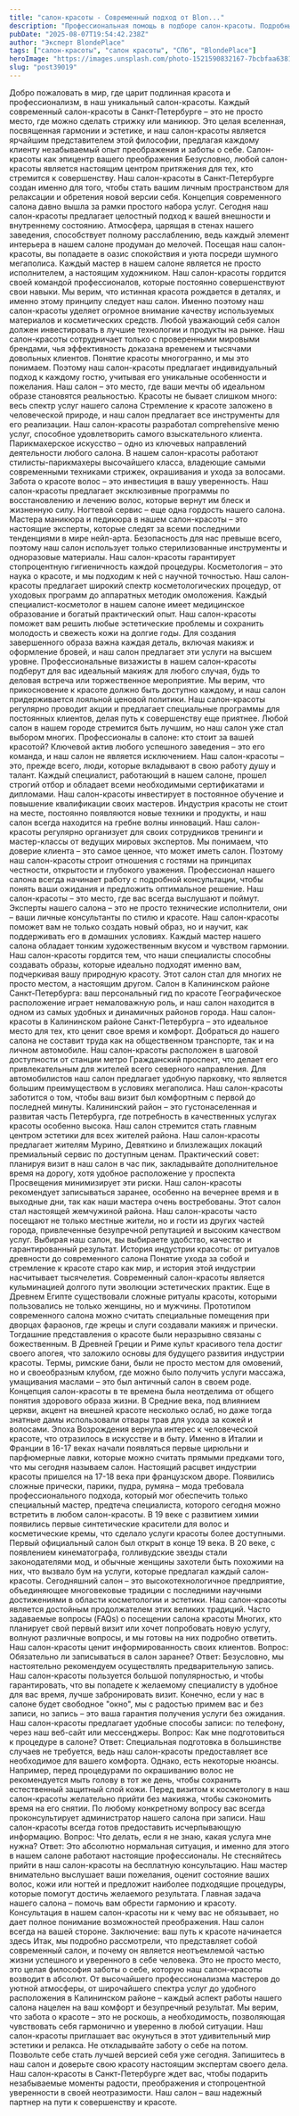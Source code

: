 ```yaml
---
title: "салон-красоты - Современный подход от Blon..."
description: "Профессиональная помощь в подборе салон-красоты. Подробный анализ всех нюансов и особенностей. Обратитесь за консультацией к профессионалам BlondePlace"
pubDate: "2025-08-07T19:54:42.238Z"
author: "Эксперт BlondePlace"
tags: ["салон-красоты", "салон красоты", "СПб", "BlondePlace"]
heroImage: "https://images.unsplash.com/photo-1521590832167-7bcbfaa6381f?q=80&w=800&auto=format&fit=crop"
slug: "post39019"
---
```


Добро пожаловать в мир, где царит подлинная красота и профессионализм, в наш уникальный салон-красоты. Каждый современный салон-красоты в Санкт-Петербурге – это не просто место, где можно сделать стрижку или маникюр. Это целая вселенная, посвященная гармонии и эстетике, и наш салон-красоты является ярчайшим представителем этой философии, предлагая каждому клиенту незабываемый опыт преображения и заботы о себе. Салон-красоты как эпицентр вашего преображения Безусловно, любой салон-красоты является настоящим центром притяжения для тех, кто стремится к совершенству. Наш салон-красоты в Санкт-Петербурге создан именно для того, чтобы стать вашим личным пространством для релаксации и обретения новой версии себя. Концепция современного салона давно вышла за рамки простого набора услуг. Сегодня наш салон-красоты предлагает целостный подход к вашей внешности и внутреннему состоянию. Атмосфера, царящая в стенах нашего заведения, способствует полному расслаблению, ведь каждый элемент интерьера в нашем салоне продуман до мелочей. Посещая наш салон-красоты, вы попадаете в оазис спокойствия и уюта посреди шумного мегаполиса. Каждый мастер в нашем салоне является не просто исполнителем, а настоящим художником. Наш салон-красоты гордится своей командой профессионалов, которые постоянно совершенствуют свои навыки. Мы верим, что истинная красота рождается в деталях, и именно этому принципу следует наш салон. Именно поэтому наш салон-красоты уделяет огромное внимание качеству используемых материалов и косметических средств. Любой уважающий себя салон должен инвестировать в лучшие технологии и продукты на рынке. Наш салон-красоты сотрудничает только с проверенными мировыми брендами, чья эффективность доказана временем и тысячами довольных клиентов. Понятие красоты многогранно, и мы это понимаем. Поэтому наш салон-красоты предлагает индивидуальный подход к каждому гостю, учитывая его уникальные особенности и пожелания. Наш салон – это место, где ваши мечты об идеальном образе становятся реальностью. Красоты не бывает слишком много: весь спектр услуг нашего салона Стремление к красоте заложено в человеческой природе, и наш салон предлагает все инструменты для его реализации. Наш салон-красоты разработал comprehensive меню услуг, способное удовлетворить самого взыскательного клиента. Парикмахерское искусство – одно из ключевых направлений деятельности любого салона. В нашем салон-красоты работают стилисты-парикмахеры высочайшего класса, владеющие самыми современными техниками стрижек, окрашивания и ухода за волосами. Забота о красоте волос – это инвестиция в вашу уверенность. Наш салон-красоты предлагает эксклюзивные программы по восстановлению и лечению волос, которые вернут им блеск и жизненную силу. Ногтевой сервис – еще одна гордость нашего салона. Мастера маникюра и педикюра в нашем салон-красоты – это настоящие эксперты, которые следят за всеми последними тенденциями в мире нейл-арта. Безопасность для нас превыше всего, поэтому наш салон использует только стерилизованные инструменты и одноразовые материалы. Наш салон-красоты гарантирует стопроцентную гигиеничность каждой процедуры. Косметология – это наука о красоте, и мы подходим к ней с научной точностью. Наш салон-красоты предлагает широкий спектр косметологических процедур, от уходовых программ до аппаратных методик омоложения. Каждый специалист-косметолог в нашем салоне имеет медицинское образование и богатый практический опыт. Наш салон-красоты поможет вам решить любые эстетические проблемы и сохранить молодость и свежесть кожи на долгие годы. Для создания завершенного образа важна каждая деталь, включая макияж и оформление бровей, и наш салон предлагает эти услуги на высшем уровне. Профессиональные визажисты в нашем салон-красоты подберут для вас идеальный макияж для любого случая, будь то деловая встреча или торжественное мероприятие. Мы верим, что прикосновение к красоте должно быть доступно каждому, и наш салон придерживается лояльной ценовой политики. Наш салон-красоты регулярно проводит акции и предлагает специальные программы для постоянных клиентов, делая путь к совершенству еще приятнее. Любой салон в нашем городе стремится быть лучшим, но наш салон уже стал выбором многих. Профессионалы в салоне: кто стоит за вашей красотой? Ключевой актив любого успешного заведения – это его команда, и наш салон не является исключением. Наш салон-красоты – это, прежде всего, люди, которые вкладывают в свою работу душу и талант. Каждый специалист, работающий в нашем салоне, прошел строгий отбор и обладает всеми необходимыми сертификатами и дипломами. Наш салон-красоты инвестирует в постоянное обучение и повышение квалификации своих мастеров. Индустрия красоты не стоит на месте, постоянно появляются новые техники и продукты, и наш салон всегда находится на гребне волны инноваций. Наш салон-красоты регулярно организует для своих сотрудников тренинги и мастер-классы от ведущих мировых экспертов. Мы понимаем, что доверие клиента – это самое ценное, что может иметь салон. Поэтому наш салон-красоты строит отношения с гостями на принципах честности, открытости и глубокого уважения. Профессионал нашего салона всегда начинает работу с подробной консультации, чтобы понять ваши ожидания и предложить оптимальное решение. Наш салон-красоты – это место, где вас всегда выслушают и поймут. Эксперты нашего салона – это не просто технические исполнители, они – ваши личные консультанты по стилю и красоте. Наш салон-красоты поможет вам не только создать новый образ, но и научит, как поддерживать его в домашних условиях. Каждый мастер нашего салона обладает тонким художественным вкусом и чувством гармонии. Наш салон-красоты гордится тем, что наши специалисты способны создавать образы, которые идеально подходят именно вам, подчеркивая вашу природную красоту. Этот салон стал для многих не просто местом, а настоящим другом. Салон в Калининском районе Санкт-Петербурга: ваш персональный гид по красоте Географическое расположение играет немаловажную роль, и наш салон находится в одном из самых удобных и динамичных районов города. Наш салон-красоты в Калининском районе Санкт-Петербурга – это идеальное место для тех, кто ценит свое время и комфорт. Добраться до нашего салона не составит труда как на общественном транспорте, так и на личном автомобиле. Наш салон-красоты расположен в шаговой доступности от станции метро Гражданский проспект, что делает его привлекательным для жителей всего северного направления. Для автомобилистов наш салон предлагает удобную парковку, что является большим преимуществом в условиях мегаполиса. Наш салон-красоты заботится о том, чтобы ваш визит был комфортным с первой до последней минуты. Калининский район – это густонаселенная и развитая часть Петербурга, где потребность в качественных услугах красоты особенно высока. Наш салон стремится стать главным центром эстетики для всех жителей района. Наш салон-красоты предлагает жителям Мурино, Девяткино и близлежащих локаций премиальный сервис по доступным ценам. Практический совет: планируя визит в наш салон в час пик, закладывайте дополнительное время на дорогу, хотя удобное расположение у проспекта Просвещения минимизирует эти риски. Наш салон-красоты рекомендует записываться заранее, особенно на вечернее время и в выходные дни, так как наши мастера очень востребованы. Этот салон стал настоящей жемчужиной района. Наш салон-красоты часто посещают не только местные жители, но и гости из других частей города, привлеченные безупречной репутацией и высоким качеством услуг. Выбирая наш салон, вы выбираете удобство, качество и гарантированный результат. История индустрии красоты: от ритуалов древности до современного салона Понятие ухода за собой и стремление к красоте старо как мир, и история этой индустрии насчитывает тысячелетия. Современный салон-красоты является кульминацией долгого пути эволюции эстетических практик. Еще в Древнем Египте существовали сложные ритуалы красоты, которыми пользовались не только женщины, но и мужчины. Прототипом современного салона можно считать специальные помещения при дворцах фараонов, где жрецы и слуги создавали макияж и прически. Тогдашние представления о красоте были неразрывно связаны с божественным. В Древней Греции и Риме культ красивого тела достиг своего апогея, что заложило основы для будущего развития индустрии красоты. Термы, римские бани, были не просто местом для омовений, но и своеобразным клубом, где можно было получить услуги массажа, умащивания маслами – это был античный салон в своем роде. Концепция салон-красоты в те времена была неотделима от общего понятия здорового образа жизни. В Средние века, под влиянием церкви, акцент на внешней красоте несколько ослаб, но даже тогда знатные дамы использовали отвары трав для ухода за кожей и волосами. Эпоха Возрождения вернула интерес к человеческой красоте, что отразилось в искусстве и в быту. Именно в Италии и Франции в 16-17 веках начали появляться первые цирюльни и парфюмерные лавки, которые можно считать прямыми предками того, что мы сегодня называем салон. Настоящий расцвет индустрии красоты пришелся на 17-18 века при французском дворе. Появились сложные прически, парики, пудра, румяна – мода требовала профессионального подхода, который мог обеспечить только специальный мастер, предтеча специалиста, которого сегодня можно встретить в любом салон-красоты. В 19 веке с развитием химии появились первые синтетические красители для волос и косметические кремы, что сделало услуги красоты более доступными. Первый официальный салон был открыт в конце 19 века. В 20 веке, с появлением кинематографа, голливудские звезды стали законодателями мод, и обычные женщины захотели быть похожими на них, что вызвало бум на услуги, которые предлагал каждый салон-красоты. Сегодняшний салон – это высокотехнологичное предприятие, объединяющее многовековые традиции с последними научными достижениями в области косметологии и эстетики. Наш салон-красоты является достойным продолжателем этих великих традиций. Часто задаваемые вопросы (FAQs) о посещении салона красоты Многих, кто планирует свой первый визит или хочет попробовать новую услугу, волнуют различные вопросы, и мы готовы на них подробно ответить. Наш салон-красоты ценит информированность своих клиентов. Вопрос: Обязательно ли записываться в салон заранее? Ответ: Безусловно, мы настоятельно рекомендуем осуществлять предварительную запись. Наш салон-красоты пользуется большой популярностью, и чтобы гарантировать, что вы попадете к желаемому специалисту в удобное для вас время, лучше забронировать визит. Конечно, если у нас в салоне будет свободное "окно", мы с радостью примем вас и без записи, но запись – это ваша гарантия получения услуги без ожидания. Наш салон-красоты предлагает удобные способы записи: по телефону, через наш веб-сайт или мессенджеры. Вопрос: Как мне подготовиться к процедуре в салоне? Ответ: Специальная подготовка в большинстве случаев не требуется, ведь наш салон-красоты предоставляет все необходимое для вашего комфорта. Однако, есть некоторые нюансы. Например, перед процедурами по окрашиванию волос не рекомендуется мыть голову в тот же день, чтобы сохранить естественный защитный слой кожи. Перед визитом к косметологу в наш салон-красоты желательно прийти без макияжа, чтобы сэкономить время на его снятии. По любому конкретному вопросу вас всегда проконсультирует администратор нашего салона при записи. Наш салон-красоты всегда готов предоставить исчерпывающую информацию. Вопрос: Что делать, если я не знаю, какая услуга мне нужна? Ответ: Это абсолютно нормальная ситуация, и именно для этого в нашем салоне работают настоящие профессионалы. Не стесняйтесь прийти в наш салон-красоты на бесплатную консультацию. Наш мастер внимательно выслушает ваши пожелания, оценит состояние ваших волос, кожи или ногтей и предложит наиболее подходящие процедуры, которые помогут достичь желаемого результата. Главная задача нашего салона – помочь вам обрести гармонию и красоту. Консультация в нашем салон-красоты ни к чему вас не обязывает, но дает полное понимание возможностей преображения. Наш салон всегда на вашей стороне. Заключение: ваш путь к красоте начинается здесь Итак, мы подробно рассмотрели, что представляет собой современный салон, и почему он является неотъемлемой частью жизни успешного и уверенного в себе человека. Это не просто место, это целая философия заботы о себе, которую наш салон-красоты возводит в абсолют. От высочайшего профессионализма мастеров до уютной атмосферы, от широчайшего спектра услуг до удобного расположения в Калининском районе – каждый аспект работы нашего салона нацелен на ваш комфорт и безупречный результат. Мы верим, что забота о красоте – это не роскошь, а необходимость, позволяющая чувствовать себя гармонично и уверенно в любой ситуации. Наш салон-красоты приглашает вас окунуться в этот удивительный мир эстетики и релакса. Не откладывайте заботу о себе на потом. Позвольте себе стать лучшей версией себя уже сегодня. Запишитесь в наш салон и доверьте свою красоту настоящим экспертам своего дела. Наш салон-красоты в Санкт-Петербурге ждет вас, чтобы подарить незабываемые моменты радости, преображения и стопроцентной уверенности в своей неотразимости. Наш салон – ваш надежный партнер на пути к совершенству и красоте.